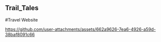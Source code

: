 ## Trail_Tales

#Travel Website

https://github.com/user-attachments/assets/662a9626-7ea6-4926-a59d-38baf8091c66


